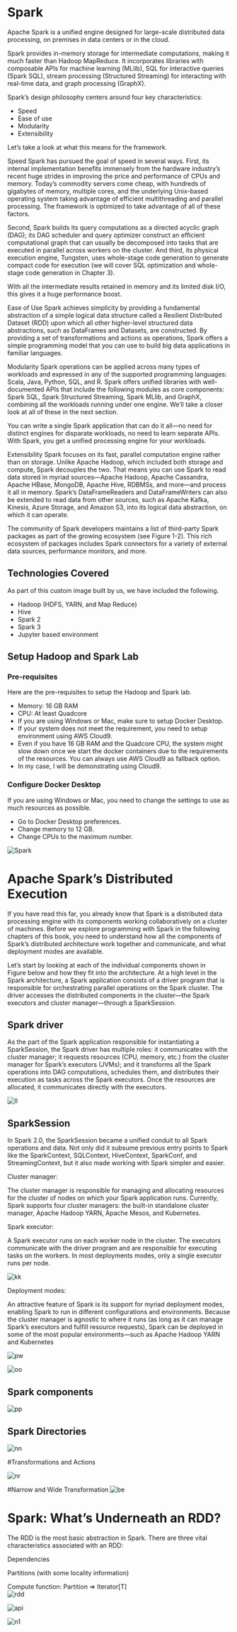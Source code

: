 # Spark
<p>
Apache Spark is a unified engine designed for large-scale distributed data processing, on premises in data centers or in the cloud.

Spark provides in-memory storage for intermediate computations, making it much faster than Hadoop MapReduce. It incorporates libraries with composable APIs for machine learning (MLlib), SQL for interactive queries (Spark SQL), stream processing (Structured Streaming) for interacting with real-time data, and graph processing (GraphX).

Spark’s design philosophy centers around four key characteristics:
<ul>
  <li>Speed</li>

  <li>Ease of use</li>

   <li>Modularity</li>

  <li>Extensibility</li>

</ul>  

Let’s take a look at what this means for the framework.

Speed
Spark has pursued the goal of speed in several ways. First, its internal implementation benefits immensely from the hardware industry’s recent huge strides in improving the price and performance of CPUs and memory. Today’s commodity servers come cheap, with hundreds of gigabytes of memory, multiple cores, and the underlying Unix-based operating system taking advantage of efficient multithreading and parallel processing. The framework is optimized to take advantage of all of these factors.

Second, Spark builds its query computations as a directed acyclic graph (DAG); its DAG scheduler and query optimizer construct an efficient computational graph that can usually be decomposed into tasks that are executed in parallel across workers on the cluster. And third, its physical execution engine, Tungsten, uses whole-stage code generation to generate compact code for execution (we will cover SQL optimization and whole-stage code generation in Chapter 3).

With all the intermediate results retained in memory and its limited disk I/O, this gives it a huge performance boost.

Ease of Use
Spark achieves simplicity by providing a fundamental abstraction of a simple logical data structure called a Resilient Distributed Dataset (RDD) upon which all other higher-level structured data abstractions, such as DataFrames and Datasets, are constructed. By providing a set of transformations and actions as operations, Spark offers a simple programming model that you can use to build big data applications in familiar languages.

Modularity
Spark operations can be applied across many types of workloads and expressed in any of the supported programming languages: Scala, Java, Python, SQL, and R. Spark offers unified libraries with well-documented APIs that include the following modules as core components: Spark SQL, Spark Structured Streaming, Spark MLlib, and GraphX, combining all the workloads running under one engine. We’ll take a closer look at all of these in the next section.

You can write a single Spark application that can do it all—no need for distinct engines for disparate workloads, no need to learn separate APIs. With Spark, you get a unified processing engine for your workloads.

Extensibility
Spark focuses on its fast, parallel computation engine rather than on storage. Unlike Apache Hadoop, which included both storage and compute, Spark decouples the two. That means you can use Spark to read data stored in myriad sources—Apache Hadoop, Apache Cassandra, Apache HBase, MongoDB, Apache Hive, RDBMSs, and more—and process it all in memory. Spark’s DataFrameReaders and DataFrameWriters can also be extended to read data from other sources, such as Apache Kafka, Kinesis, Azure Storage, and Amazon S3, into its logical data abstraction, on which it can operate.

The community of Spark developers maintains a list of third-party Spark packages as part of the growing ecosystem (see Figure 1-2). This rich ecosystem of packages includes Spark connectors for a variety of external data sources, performance monitors, and more.
 
  <p>
  
## Technologies Covered

As part of this custom image built by us, we have included the following.
* Hadoop (HDFS, YARN, and Map Reduce)
* Hive
* Spark 2
* Spark 3
* Jupyter based environment
  

## Setup Hadoop and Spark Lab

### Pre-requisites

Here are the pre-requisites to setup the Hadoop and Spark lab.
* Memory: 16 GB RAM
* CPU: At least Quadcore
* If you are using Windows or Mac, make sure to setup Docker Desktop.
* If your system does not meet the requirement, you need to setup environment using AWS Cloud9.
* Even if you have 16 GB RAM and the Quadcore CPU, the system might slow down once we start the docker containers due to the requirements of the resources. You can always use AWS Cloud9 as fallback option.
* In my case, I will be demonstrating using Cloud9.

### Configure Docker Desktop

If you are using Windows or Mac, you need to change the settings to use as much resources as possible.
* Go to Docker Desktop preferences.
* Change memory to 12 GB.
* Change CPUs to the maximum number.
  
 
  
![Spark](https://github.com/andysingal/Spark/blob/main/Screenshot%202023-05-25%20at%204.55.40%20PM.png)
  
# Apache Spark’s Distributed Execution
If you have read this far, you already know that Spark is a distributed data processing engine with its components working collaboratively on a cluster of machines. Before we explore programming with Spark in the following chapters of this book, you need to understand how all the components of Spark’s distributed architecture work together and communicate, and what deployment modes are available.

Let’s start by looking at each of the individual components shown in Figure below and how they fit into the architecture. At a high level in the Spark architecture, a Spark application consists of a driver program that is responsible for orchestrating parallel operations on the Spark cluster. The driver accesses the distributed components in the cluster—the Spark executors and cluster manager—through a SparkSession.  
  
## Spark driver
As the part of the Spark application responsible for instantiating a SparkSession, the Spark driver has multiple roles: it communicates with the cluster manager; it requests resources (CPU, memory, etc.) from the cluster manager for Spark’s executors (JVMs); and it transforms all the Spark operations into DAG computations, schedules them, and distributes their execution as tasks across the Spark executors. Once the resources are allocated, it communicates directly with the executors.  

![ll](https://github.com/andysingal/Spark/blob/main/Screenshot%202023-05-25%20at%205.01.51%20PM.png)    
  
## SparkSession
In Spark 2.0, the SparkSession became a unified conduit to all Spark operations and data. Not only did it subsume previous entry points to Spark like the SparkContext, SQLContext, HiveContext, SparkConf, and StreamingContext, but it also made working with Spark simpler and easier.

Cluster manager:
  
The cluster manager is responsible for managing and allocating resources for the cluster of nodes on which your Spark application runs. Currently, Spark supports four cluster managers: the built-in standalone cluster manager, Apache Hadoop YARN, Apache Mesos, and Kubernetes.

Spark executor: 
  
A Spark executor runs on each worker node in the cluster. The executors communicate with the driver program and are responsible for executing tasks on the workers. In most deployments modes, only a single executor runs per node.
  
![kk](https://github.com/andysingal/Spark/blob/main/Images/Screenshot%202023-05-25%20at%205.29.03%20PM.png)  

Deployment modes:
  
An attractive feature of Spark is its support for myriad deployment modes, enabling Spark to run in different configurations and environments. Because the cluster manager is agnostic to where it runs (as long as it can manage Spark’s executors and fulfill resource requests), Spark can be deployed in some of the most popular environments—such as Apache Hadoop YARN and Kubernetes  

![pw](https://github.com/andysingal/Spark/blob/main/Images/Screenshot%202023-05-25%20at%205.22.23%20PM.png)  
  

![oo](https://github.com/andysingal/Spark/blob/main/Images/Screenshot%202023-05-25%20at%205.13.39%20PM.png)  
## Spark components
![pp](https://github.com/andysingal/Spark/blob/main/Images/Screenshot%202023-05-25%20at%205.16.07%20PM.png)  
  

## Spark Directories
![nn](https://github.com/andysingal/Spark/blob/main/Images/Screenshot%202023-05-25%20at%205.35.20%20PM.png)  
  
#Transformations and Actions
  
![nr](https://github.com/andysingal/Spark/blob/main/Images/Screenshot%202023-05-26%20at%202.49.36%20PM.png)
  
#Narrow and Wide Transformation
![be](https://github.com/andysingal/Spark/blob/main/Images/Screenshot%202023-05-26%20at%202.56.54%20PM.png)  

  
# Spark: What’s Underneath an RDD?

 The RDD is the most basic abstraction in Spark. There are three vital characteristics associated with an RDD:

Dependencies

Partitions (with some locality information)

Compute function: Partition => Iterator[T]  
![rdd](https://github.com/andysingal/Spark/blob/main/Images/Screenshot%202023-05-31%20at%2012.46.29%20PM.png)  

![api](https://github.com/andysingal/Spark/blob/main/Images/Screenshot%202023-05-31%20at%202.46.00%20PM.png)

![n1](https://github.com/andysingal/Spark/blob/main/Images/Screenshot%202023-05-31%20at%202.46.33%20PM.png)  
  
